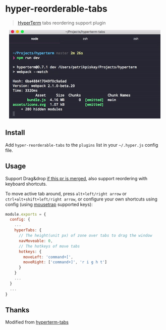 # hyper-reorderable-tabs

> [HyperTerm](https://hyper.is) tabs reordering support plugin

<div align="center">
    <img src="https://raw.githubusercontent.com/hectorqin/hyper-reorderable-tabs/master/hyper-reorderable-tabs.gif">
</div>

## Install

Add `hyper-reorderable-tabs` to the `plugins` list in your `~/.hyper.js` config file.

## Usage

Support Drag&drop [if this pr is merged](https://github.com/zeit/hyper/pull/3197), also support reordering with keyboard shortcuts.

To move active tab around, press `alt+left/right arrow` or `ctrl+alt+shift+left/right arrow`, or configure your own shortcuts using config (using [mousetrap](https://craig.is/killing/mice) supported keys):

```javascript
module.exports = {
  config: {
    ...
    hyperTabs: {
      // The height(unit px) of zone over tabs to drag the window
      navMoveable: 0,
      // The hotkeys of move tabs
      hotkeys: {
        moveLeft: 'command+[',
        moveRight: ['command+]', 'r i g h t']
      }
    }
    ...
  }
  ...
}
```

## Thanks

Modified from [hyperterm-tabs](https://github.com/patrik-piskay/hyperterm-tabs)

